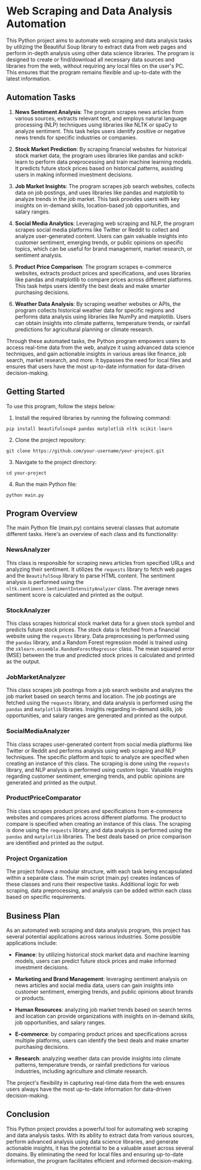# Web Scraping and Data Analysis Automation

This Python project aims to automate web scraping and data analysis tasks by utilizing the Beautiful Soup library to extract data from web pages and perform in-depth analysis using other data science libraries. The program is designed to create or find/download all necessary data sources and libraries from the web, without requiring any local files on the user's PC. This ensures that the program remains flexible and up-to-date with the latest information.

## Automation Tasks

1. **News Sentiment Analysis**: The program scrapes news articles from various sources, extracts relevant text, and employs natural language processing (NLP) techniques using libraries like NLTK or spaCy to analyze sentiment. This task helps users identify positive or negative news trends for specific industries or companies.

2. **Stock Market Prediction**: By scraping financial websites for historical stock market data, the program uses libraries like pandas and scikit-learn to perform data preprocessing and train machine learning models. It predicts future stock prices based on historical patterns, assisting users in making informed investment decisions.

3. **Job Market Insights**: The program scrapes job search websites, collects data on job postings, and uses libraries like pandas and matplotlib to analyze trends in the job market. This task provides users with key insights on in-demand skills, location-based job opportunities, and salary ranges.

4. **Social Media Analytics**: Leveraging web scraping and NLP, the program scrapes social media platforms like Twitter or Reddit to collect and analyze user-generated content. Users can gain valuable insights into customer sentiment, emerging trends, or public opinions on specific topics, which can be useful for brand management, market research, or sentiment analysis.

5. **Product Price Comparison**: The program scrapes e-commerce websites, extracts product prices and specifications, and uses libraries like pandas and matplotlib to compare prices across different platforms. This task helps users identify the best deals and make smarter purchasing decisions.

6. **Weather Data Analysis**: By scraping weather websites or APIs, the program collects historical weather data for specific regions and performs data analysis using libraries like NumPy and matplotlib. Users can obtain insights into climate patterns, temperature trends, or rainfall predictions for agricultural planning or climate research.

Through these automated tasks, the Python program empowers users to access real-time data from the web, analyze it using advanced data science techniques, and gain actionable insights in various areas like finance, job search, market research, and more. It bypasses the need for local files and ensures that users have the most up-to-date information for data-driven decision-making.

## Getting Started

To use this program, follow the steps below:

1. Install the required libraries by running the following command:

```shell
pip install beautifulsoup4 pandas matplotlib nltk scikit-learn
```

2. Clone the project repository:

```shell
git clone https://github.com/your-username/your-project.git
```

3. Navigate to the project directory:

```shell
cd your-project
```

4. Run the main Python file:

```shell
python main.py
```

## Program Overview

The main Python file (main.py) contains several classes that automate different tasks. Here's an overview of each class and its functionality:

### NewsAnalyzer

This class is responsible for scraping news articles from specified URLs and analyzing their sentiment. It utilizes the `requests` library to fetch web pages and the `BeautifulSoup` library to parse HTML content. The sentiment analysis is performed using the `nltk.sentiment.SentimentIntensityAnalyzer` class. The average news sentiment score is calculated and printed as the output.

### StockAnalyzer

This class scrapes historical stock market data for a given stock symbol and predicts future stock prices. The stock data is fetched from a financial website using the `requests` library. Data preprocessing is performed using the `pandas` library, and a Random Forest regression model is trained using the `sklearn.ensemble.RandomForestRegressor` class. The mean squared error (MSE) between the true and predicted stock prices is calculated and printed as the output.

### JobMarketAnalyzer

This class scrapes job postings from a job search website and analyzes the job market based on search terms and location. The job postings are fetched using the `requests` library, and data analysis is performed using the `pandas` and `matplotlib` libraries. Insights regarding in-demand skills, job opportunities, and salary ranges are generated and printed as the output.

### SocialMediaAnalyzer

This class scrapes user-generated content from social media platforms like Twitter or Reddit and performs analysis using web scraping and NLP techniques. The specific platform and topic to analyze are specified when creating an instance of this class. The scraping is done using the `requests` library, and NLP analysis is performed using custom logic. Valuable insights regarding customer sentiment, emerging trends, and public opinions are generated and printed as the output.

### ProductPriceComparator

This class scrapes product prices and specifications from e-commerce websites and compares prices across different platforms. The product to compare is specified when creating an instance of this class. The scraping is done using the `requests` library, and data analysis is performed using the `pandas` and `matplotlib` libraries. The best deals based on price comparison are identified and printed as the output.

### Project Organization

The project follows a modular structure, with each task being encapsulated within a separate class. The main script (main.py) creates instances of these classes and runs their respective tasks. Additional logic for web scraping, data preprocessing, and analysis can be added within each class based on specific requirements.

## Business Plan

As an automated web scraping and data analysis program, this project has several potential applications across various industries. Some possible applications include:

- **Finance**: by utilizing historical stock market data and machine learning models, users can predict future stock prices and make informed investment decisions.

- **Marketing and Brand Management**: leveraging sentiment analysis on news articles and social media data, users can gain insights into customer sentiment, emerging trends, and public opinions about brands or products.

- **Human Resources**: analyzing job market trends based on search terms and location can provide organizations with insights on in-demand skills, job opportunities, and salary ranges.

- **E-commerce**: by comparing product prices and specifications across multiple platforms, users can identify the best deals and make smarter purchasing decisions.

- **Research**: analyzing weather data can provide insights into climate patterns, temperature trends, or rainfall predictions for various industries, including agriculture and climate research.

The project's flexibility in capturing real-time data from the web ensures users always have the most up-to-date information for data-driven decision-making.

## Conclusion

This Python project provides a powerful tool for automating web scraping and data analysis tasks. With its ability to extract data from various sources, perform advanced analysis using data science libraries, and generate actionable insights, it has the potential to be a valuable asset across several domains. By eliminating the need for local files and ensuring up-to-date information, the program facilitates efficient and informed decision-making.